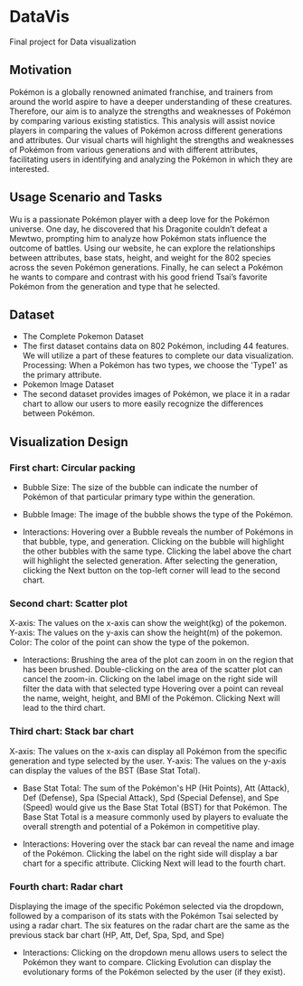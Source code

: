 # DataVis
Final project for Data visualization
## Motivation
Pokémon is a globally renowned animated franchise, and trainers from around the world aspire to have a deeper understanding of these creatures. Therefore, our aim is to analyze the strengths and weaknesses of Pokémon by comparing various existing statistics. 
This analysis will assist novice players in comparing the values of Pokémon across different generations and attributes. Our visual charts will highlight the strengths and weaknesses of Pokémon from various generations and with different attributes, facilitating users in identifying and analyzing the Pokémon in which they are interested.
## Usage Scenario and Tasks
Wu is a passionate Pokémon player with a deep love for the Pokémon universe. One day, he discovered that his Dragonite couldn’t defeat a Mewtwo, prompting him to analyze how Pokémon stats influence the outcome of battles. 
Using our website, he can explore the relationships between  attributes, base stats, height, and weight for the 802 species across the seven Pokémon generations. Finally, he can select a Pokémon he wants to compare and contrast with his good friend Tsai’s favorite Pokémon from the generation and type that he selected.
## Dataset
- The Complete Pokemon Dataset
- The first dataset contains data on 802 Pokémon, including 44 features. We will utilize a part of these features to complete our data visualization.
Processing: When a Pokémon has two types, we choose the 'Type1' as the primary attribute.
- Pokemon Image Dataset
- The second dataset provides images of Pokémon, we place it in a radar chart to allow our users to more easily recognize the differences between Pokémon.
## Visualization Design
### First chart: Circular packing
- Bubble Size: 
The size of the bubble can indicate the number of Pokémon of that particular primary type within the generation.

- Bubble Image: 
The image of the bubble shows the type of the Pokémon.

- Interactions:
Hovering over a Bubble reveals the number of Pokémons in that bubble, type, and generation.
Clicking on the bubble will highlight the other bubbles with the same type.
Clicking the label above the chart will highlight the selected generation.
After selecting the generation, clicking the Next button on the top-left corner will lead to the second chart.

### Second chart: Scatter plot
X-axis: The values on the x-axis can show the weight(kg) of the pokemon.
Y-axis: The values on the y-axis can show the height(m) of the pokemon.
Color: The color of the point can show the type of the pokemon.

- Interactions:
Brushing the area of the plot can zoom in on the region that has been brushed.
Double-clicking on the area of the scatter plot can cancel the zoom-in.
Clicking on the label image on the right side will filter the data with that selected type
Hovering over a point can reveal the name, weight, height, and BMI of the Pokémon.
Clicking Next will lead to the third chart.

### Third chart: Stack bar chart
X-axis: The values on the x-axis can display all Pokémon from the specific generation and type selected by the user.
Y-axis: The values on the y-axis can display the values of the BST (Base Stat Total).

- Base Stat Total: 
The sum of the Pokémon's HP (Hit Points), Att (Attack), Def (Defense), Spa (Special Attack), Spd (Special Defense), and Spe (Speed) would give us the Base Stat Total (BST) for that Pokémon. 
The Base Stat Total is a measure commonly used by players to evaluate the overall strength and potential of a Pokémon in competitive play.

- Interactions:
Hovering over the stack bar can reveal the name and image of the Pokémon.
Clicking the label on the right side will display a bar chart for a specific attribute.
Clicking Next will lead to the fourth chart.

### Fourth chart: Radar chart
Displaying the image of the specific Pokémon selected via the dropdown, followed by a comparison of its stats with the Pokémon Tsai selected by using a radar chart.
The six features on the radar chart are the same as the previous stack bar chart (HP, Att, Def, Spa, Spd, and Spe)

- Interactions:
Clicking on the dropdown menu allows users to select the Pokémon they want to compare.
Clicking Evolution can display the evolutionary forms of the Pokémon selected by the user (if they exist).






